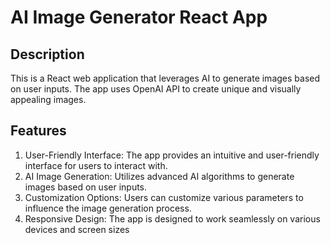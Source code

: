 # AI Image Generator React App

## Description

This is a React web application that leverages AI to generate images based on user inputs. The app uses OpenAI API to create unique and visually appealing images.

## Features

1. User-Friendly Interface: The app provides an intuitive and user-friendly interface for users to interact with.
2. AI Image Generation: Utilizes advanced AI algorithms to generate images based on user inputs.
3. Customization Options: Users can customize various parameters to influence the image generation process.
4. Responsive Design: The app is designed to work seamlessly on various devices and screen sizes

